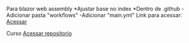 Para blazor web assembly
*Ajustar base no index
*Dentro de .github
  -Adicionar pasta "workflows"
  -Adicionar "main.yml"
Link para acessar:
[Acessar](https://eliannasatto.github.io/PWA_GitHubPages_Test)


Curso
[Acessar repositorio](https://github.com/balta-io/3006)


